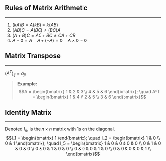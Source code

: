 ## Rules of Matrix Arithmetic
---
1. $(kA)B = A(kB) = k(AB)$
2. $(AB)C = A(BC) \neq (BC)A$
3. $(A + B)C = AC + BC \neq CA + CB$
4. $A + 0 = A \quad A + (-A) = 0 \quad A \times 0 = 0$

## Matrix Transpose
---
$(A^T)_{ij} = a_{ji}$
>__Example:__ $$A = \begin{bmatrix} 1 & 2 & 3 \\ 4 & 5 & 6 \end{bmatrix}; \quad A^T = \begin{bmatrix} 1 & 4 \\ 2 & 5 \\ 3 & 6 \end{bmatrix}$$

## Identity Matrix
---
Denoted $I_n$, is the $n \times n$ matrix with 1s on the diagonal.
$$I_1 = \begin{bmatrix} 1 \end{bmatrix}; \quad I_2 = \begin{bmatrix} 1 & 0 \\ 0 & 1 \end{bmatrix}; \quad I_5 = \begin{bmatrix} 1 & 0 & 0 & 0 & 0 \\ 0 & 1 & 0 & 0 & 0 \\ 0 & 0 & 1 & 0 & 0 \\ 0 & 0 & 0 & 1 & 0 \\ 0 & 0 & 0 & 0 & 1 \\ \end{bmatrix}$$
